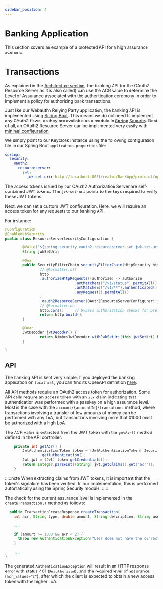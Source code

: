 ```yaml
---
sidebar_position: 4
---
```


# Banking Application

This section covers an example of a protected API for a high assurance scenario.

# Transactions

As explained in the [Architecture section](/docs/high_assurance/architecture), the banking API (or the OAuth2 Resource Server as it is also called)
can use the ACR value to determine the Level of Assurance associated with the authentication ceremony in order to implement a policy for authorizing bank transactions.

Just like our Webauthn Relying Party application, the banking API is implemented using [Spring Boot](https://spring.io/projects/spring-boot).
This means we do not need to implement any OAuth2 flows, as they are available as a module in [Spring Security](https://spring.io/projects/spring-security).
Best of all, an OAuth2 Resource Server can be implemented very easily with [minimal configuration](https://docs.spring.io/spring-security/reference/servlet/oauth2/resource-server/jwt.html#oauth2resourceserver-jwt-minimalconfiguration).

We simply point to our Keycloak instance using the following configuration file in our Spring Boot `application.properties` file:

```yaml
spring:
  security:
    oauth2:
      resourceserver:
        jwt:
          jwk-set-uri: http://localhost:8081/realms/BankApp/protocol/openid-connect/certs
```

The access tokens issued by our OAuth2 Authorization Server are self-contained JWT tokens.
The `jwk-set-uri` points to the keys required to verify these JWT tokens.

Next, we can set a custom JWT configuration.
Here, we will require an access token for any requests to our banking API.

For instance:

```java
@Configuration
@EnableWebSecurity
public class ResourceServerSecurityConfiguration {

        @Value("${spring.security.oauth2.resourceserver.jwt.jwk-set-uri}")
        String jwkSetUri;

        @Bean
        public SecurityFilterChain securityFilterChain(HttpSecurity http) throws Exception {
                // @formatter:off
                http
                .authorizeHttpRequests((authorize) -> authorize
                                .antMatchers("/v1/status").permitAll()
                                .antMatchers("/v1/**").authenticated()
                                .anyRequest().permitAll()
                )
                .oauth2ResourceServer(OAuth2ResourceServerConfigurer::jwt);
                // @formatter:on
                http.cors();    // bypass authorization checks for preflight checks
                return http.build();
        }

        @Bean
        JwtDecoder jwtDecoder() {
                return NimbusJwtDecoder.withJwkSetUri(this.jwkSetUri).build();
        }

}
```

## API

The banking API is kept very simple.
If you deployed the banking application on `localhost`, you can find its OpenAPI definition [here](http://localhost:8082/).

All API methods require an OAuth2 access token for authorization.
Some API calls require an access token with an `acr` claim indicating that authentication was performed with a passkey on a high assurance level.
Most is the case with the `account/{accountId}/transations` method, where transactions involving a transfer of low amounts of money can be performed
with any LoA, but transactions involving more that $1000 must be authorized with a high LoA.

The ACR value is extracted from the JWT token with the `getAcr()` method defined in the API controller:

```java
    private int getAcr() {
        JwtAuthenticationToken token = (JwtAuthenticationToken) SecurityContextHolder.getContext()
                .getAuthentication(); 
        Jwt jwt = (Jwt) token.getCredentials();
        return Integer.parseInt((String) jwt.getClaims().get("acr"));
    }
```

:::::note
When extracting claims from JWT tokens, it is important that the token's signature has been verified.
In our implementation, this is performed automatically using the Spring Security module.
:::::

The check for the current assurance level is implemented in the `createTransaction()` method as follows:

```java
  public TransactionCreateResponse createTransaction(
    int acr, String type, double amount, String description, String userhandle) throws Exception {
        
    ...

    if (amount >= 1000 && acr < 2) {
      throw new AuthenticationException("User does not have the correct permissions. Please reauthenticate");
    }

    ...
}
```

The generated `AuthenticationException` will result in an HTTP response error with status 401 (`Unauthorized`),
and the required level of assurance (`acr_values="2"`),
after which the client is expected to obtain a new access token with the higher LoA.
